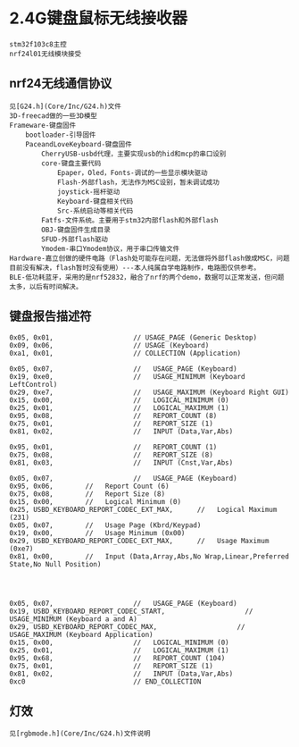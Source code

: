 # 2.4G键盘鼠标无线接收器
    stm32f103c8主控
    nrf24l01无线模块接受
## nrf24无线通信协议
    见[G24.h](Core/Inc/G24.h)文件
    3D-freecad做的一些3D模型
    Frameware-键盘固件
        bootloader-引导固件
        PaceandLoveKeyboard-键盘固件
            CherryUSB-usbd代理，主要实现usb的hid和mcp的串口设别
            core-键盘主要代码
                Epaper，Oled，Fonts-调试的一些显示模块驱动
                Flash-外部flash，无法作为MSC设别，暂未调试成功
                joystick-摇杆驱动
                Keyboard-键盘相关代码
                Src-系统启动等相关代码
            Fatfs-文件系统。主要用于stm32内部flash和外部flash
            OBJ-键盘固件生成目录
            SFUD-外部flash驱动
            Ymodem-串口Ymodem协议，用于串口传输文件
    Hardware-嘉立创做的硬件电路（Flash处可能存在问题，无法做将外部flash做成MSC，问题目前没有解决，flash暂时没有使用）---本人纯属自学电路制作，电路图仅供参考。
    BLE-低功耗蓝牙，采用的是nrf52832，融合了nrf的两个demo，数据可以正常发送，但问题太多，以后有时间解决。

## 键盘报告描述符
    
    0x05, 0x01,                    // USAGE_PAGE (Generic Desktop)
    0x09, 0x06,                    // USAGE (Keyboard)
    0xa1, 0x01,                    // COLLECTION (Application)
    
    0x05, 0x07,                    //   USAGE_PAGE (Keyboard)  
    0x19, 0xe0,                    //   USAGE_MINIMUM (Keyboard LeftControl)
    0x29, 0xe7,                    //   USAGE_MAXIMUM (Keyboard Right GUI)
    0x15, 0x00,                    //   LOGICAL_MINIMUM (0)
    0x25, 0x01,                    //   LOGICAL_MAXIMUM (1)
    0x95, 0x08,                    //   REPORT_COUNT (8)
    0x75, 0x01,                    //   REPORT_SIZE (1)
    0x81, 0x02,                    //   INPUT (Data,Var,Abs)
    
    0x95, 0x01,                    //   REPORT_COUNT (1)
    0x75, 0x08,                    //   REPORT_SIZE (8)
    0x81, 0x03,                    //   INPUT (Cnst,Var,Abs)
    
    0x05, 0x07,                    //   USAGE_PAGE (Keyboard)
	0x95, 0x06, 	   //	Report Count (6)
	0x75, 0x08, 	   //	Report Size (8)
	0x15, 0x00, 	   //	Logical Minimum (0)
	0x25, USBD_KEYBOARD_REPORT_CODEC_EXT_MAX, 	   //	Logical Maximum (231)
	0x05, 0x07, 	   //	Usage Page (Kbrd/Keypad)
	0x19, 0x00, 	   //	Usage Minimum (0x00)
	0x29, USBD_KEYBOARD_REPORT_CODEC_EXT_MAX, 	   //	Usage Maximum (0xe7)
	0x81, 0x00, 	   //	Input (Data,Array,Abs,No Wrap,Linear,Preferred State,No Null Position)



	 
    0x05, 0x07,                    //   USAGE_PAGE (Keyboard)
    0x19, USBD_KEYBOARD_REPORT_CODEC_START,                    //   USAGE_MINIMUM (Keyboard a and A)
    0x29, USBD_KEYBOARD_REPORT_CODEC_MAX,                    //   USAGE_MAXIMUM (Keyboard Application)
    0x15, 0x00,                    //   LOGICAL_MINIMUM (0)
    0x25, 0x01,                    //   LOGICAL_MAXIMUM (1)
    0x95, 0x68,                    //   REPORT_COUNT (104)
    0x75, 0x01,                    //   REPORT_SIZE (1)
    0x81, 0x02,                    //   INPUT (Data,Var,Abs)
    0xc0                           // END_COLLECTION

## 灯效
    见[rgbmode.h](Core/Inc/G24.h)文件说明


